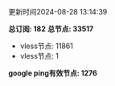 更新时间2024-08-28 13:14:39

**总订阅: 182**
**总节点: 33517**
- vless节点: 11861
- vless节点: 1

**google ping有效节点: 1276**
